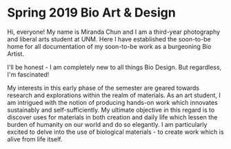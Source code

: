 # Spring 2019 Bio Art & Design
Hi, everyone! My name is Miranda Chun and I am a third-year photography and liberal arts student at UNM. Here I have established the soon-to-be home for all documentation of my soon-to-be work as a burgeoning Bio Artist. 

I'll be honest - I am completely new to all things Bio Design. 
But regardless, I'm fascinated!

My interests in this early phase of the semester are geared towards research and explorations within the realm of materials. 
As an art student, I am intrigued with the notion of producing hands-on work which innovates sustainably and self-sufficiently. 
My ultimate objective in this regard is to discover uses for materials in both creation and daily life which lessen the burden of humanity on our world and do so elegantly. 
I am particularly excited to delve into the use of biological materials - to create work which is alive from life itself.
